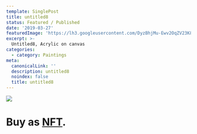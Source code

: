 ```yaml
---
template: SinglePost
title: untitled8
status: Featured / Published
date: '2019-03-27'
featuredImage: 'https://lh3.googleusercontent.com/DyzBhjMu-Ewv2OqZV23K89XaMyCumrui1CQeoELwrts3ivy8aP223yZhYt61VFP-kUHb_l2TdLh8Y7bWfN6EoYxoCC3-zm1z-dn_tg=s0'
excerpt: >-
  Untitled8, Acrylic on canvas
categories:
  - category: Paintings
meta:
  canonicalLink: ''
  description: untitled8
  noindex: false
  title: untitled8
---
```

![](https://lh3.googleusercontent.com/DyzBhjMu-Ewv2OqZV23K89XaMyCumrui1CQeoELwrts3ivy8aP223yZhYt61VFP-kUHb_l2TdLh8Y7bWfN6EoYxoCC3-zm1z-dn_tg=s0)

# Buy as **[NFT](https://opensea.io/assets/0x495f947276749ce646f68ac8c248420045cb7b5e/62039412101769961261145110206393106663163125283349866564998716379419331526657/)**.
